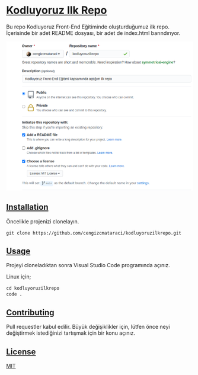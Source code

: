 # [Kodluyoruz Ilk Repo](https://github.com/Kodluyoruz/taskforce/blob/main/git/odev1/ornekreadme.md#kodluyoruz-ilk-repo)

Bu repo Kodluyoruz Front-End Eğitiminde oluşturduğumuz ilk repo. İçerisinde bir adet README dosyası, bir adet de index.html 
barındırıyor.

![img](https://raw.githubusercontent.com/Kodluyoruz/taskforce/main/git/odev1/figures/github.png)

## [Installation](https://github.com/Kodluyoruz/taskforce/blob/main/git/odev1/ornekreadme.md#installation)

Öncelikle projenizi clonelayın.

```
git clone https://github.com/cengizcmataraci/kodluyoruzilkrepo.git
```

## [Usage](https://github.com/Kodluyoruz/taskforce/blob/main/git/odev1/ornekreadme.md#usage)

Projeyi cloneladıktan sonra Visual Studio Code programında açınız.

Linux için;

```
cd kodluyoruzilkrepo
code .
```

## [Contributing](https://github.com/Kodluyoruz/taskforce/blob/main/git/odev1/ornekreadme.md#contributing)
Pull requestler kabul edilir. Büyük değişiklikler için, lütfen önce neyi değiştirmek istediğinizi tartışmak için bir konu açınız.

## [License](https://github.com/Kodluyoruz/taskforce/blob/main/git/odev1/ornekreadme.md#license)
[MIT](https://choosealicense.com/licenses/mit/)
